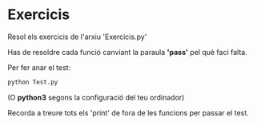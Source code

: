 # Exercicis

Resol els exercicis de l'arxiu 'Exercicis.py'

Has de resoldre cada funció canviant la paraula **'pass'** pel què faci falta.

Per fer anar el test: 
```bash
python Test.py
```

(O **python3** segons la configuració del teu ordinador)

Recorda a treure tots els 'print' de fora de les funcions per passar el test.

